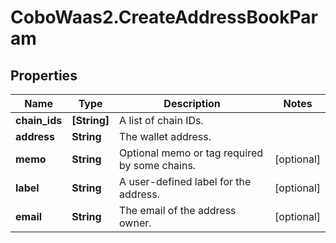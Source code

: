 # CoboWaas2.CreateAddressBookParam

## Properties

Name | Type | Description | Notes
------------ | ------------- | ------------- | -------------
**chain_ids** | **[String]** | A list of chain IDs. | 
**address** | **String** | The wallet address. | 
**memo** | **String** | Optional memo or tag required by some chains. | [optional] 
**label** | **String** | A user-defined label for the address. | [optional] 
**email** | **String** | The email of the address owner. | [optional] 


